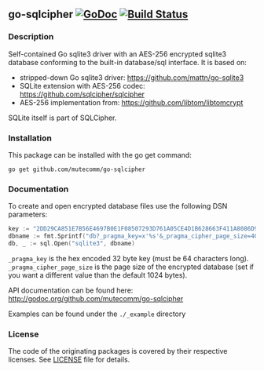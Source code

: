 ## go-sqlcipher [![GoDoc](http://img.shields.io/badge/go-documentation-blue.svg?style=flat-square)](http://godoc.org/github.com/mutecomm/go-sqlcipher) [![Build Status](http://img.shields.io/travis/mutecomm/go-sqlcipher.svg?style=flat-square)](https://travis-ci.org/mutecomm/go-sqlcipher)

### Description

Self-contained Go sqlite3 driver with an AES-256 encrypted sqlite3 database
conforming to the built-in database/sql interface. It is based on:

- stripped-down Go sqlite3 driver: https://github.com/mattn/go-sqlite3
- SQLite extension with AES-256 codec: https://github.com/sqlcipher/sqlcipher
- AES-256 implementation from: https://github.com/libtom/libtomcrypt

SQLite itself is part of SQLCipher.


### Installation

This package can be installed with the go get command:

    go get github.com/mutecomm/go-sqlcipher


### Documentation

To create and open encrypted database files use the following DSN parameters:

```go
key := "2DD29CA851E7B56E4697B0E1F08507293D761A05CE4D1B628663F411A8086D99"
dbname := fmt.Sprintf("db?_pragma_key=x'%s'&_pragma_cipher_page_size=4096", key)
db, _ := sql.Open("sqlite3", dbname)
```

`_pragma_key` is the hex encoded 32 byte key (must be 64 characters long).
`_pragma_cipher_page_size` is the page size of the encrypted database (set if
you want a different value than the default 1024 bytes).

API documentation can be found here:
http://godoc.org/github.com/mutecomm/go-sqlcipher

Examples can be found under the `./_example` directory


### License

The code of the originating packages is covered by their respective licenses.
See [LICENSE](LICENSE) file for details.
